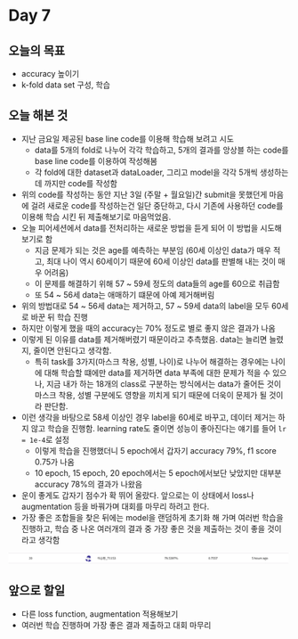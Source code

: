 # Day 7

## 오늘의 목표

* accuracy 높이기
* k-fold data set 구성, 학습

## 오늘 해본 것

* 지난 금요일 제공된 base line code를 이용해 학습해 보려고 시도
  * data를 5개의 fold로 나누어 각각 학습하고, 5개의 결과를 앙상블 하는 code를 base line code를 이용하여 작성해봄
  * 각 fold에 대한 dataset과 dataLoader, 그리고 model을 각각 5개씩 생성하는 데 까지만 code를 작성함
* 위의 code를 작성하는 동안 지난 3일 (주말 + 월요일)간 submit을 못했던게 마음에 걸려 새로운 code를 작성하는건 일단 중단하고, 다시 기존에 사용하던 code를 이용해 학습 시킨 뒤 제출해보기로 마음먹었음.
* 오늘 피어세션에서 data를 전처리하는 새로운 방법을 듣게 되어 이 방법을 시도해 보기로 함
  * 지금 문제가 되는 것은 age를 예측하는 부분임 (60세 이상인 data가 매우 적고, 최대 나이 역시 60세이기 때문에 60세 이상인 data를 판별해 내는 것이 매우 어려움)
  * 이 문제를 해결하기 위해 57 ~ 59세 정도의 data들의 age를 60으로 취급함
  * 또 54 ~ 56세 data는 애매하기 떄문에 아예 제거해버림
* 위의 방법대로 54 ~ 56세 data는 제거하고, 57 ~ 59세 data의 label을 모두 60세로 바꾼 뒤 학습 진행
* 하지만 이렇게 했을 때의 accuracy는 70% 정도로 별로 좋지 않은 결과가 나옴
* 이렇게 된 이유를 data를 제거해버렸기 때문이라고 추측했음. data는 늘리면 늘렸지, 줄이면 안된다고 생각함.
  * 특히 task를 3가지(마스크 착용, 성별, 나이)로 나누어 해결하는 경우에는 나이에 대해 학습할 떄에만 data를 제거하면 data 부족에 대한 문제가 적을 수 있으나, 지금 내가 하는 18개의 class로 구분하는 방식에서는 data가 줄어든 것이 마스크 착용, 성별 구분에도 영향을 끼치게 되기 때문에 더욱이 문제가 될 것이라 판단함.
* 이런 생각을 바탕으로 58세 이상인 경우 label을 60세로 바꾸고, 데이터 제거는 하지 않고 학습을 진행함. learning rate도 줄이면 성능이 좋아진다는 얘기를 들어 ```lr = 1e-4```로 설정
  * 이렇게 학습을 진행했더니 5 epoch에서 갑자기 accuracy 79%, f1 score 0.75가 나옴
  * 10 epoch, 15 epoch, 20 epoch에서는 5 epoch에서보단 낮았지만 대부분 accuracy 78%의 결과가 나왔음
* 운이 좋게도 갑자기 점수가 확 뛰어 올랐다. 앞으로는 이 상태에서 loss나 augmentation 등을 바꿔가며 대회를 마무리 하려고 한다.
* 가장 좋은 조합들을 찾은 뒤에는 model을 랜덤하게 초기화 해 가며 여러번 학습을 진행하고, 학습 중 나온 여러개의 결과 중 가장 좋은 것을 제출하는 것이 좋을 것이라고 생각함

![accuracy](./img/day7/accuracy.png)

## 앞으로 할일

* 다른 loss function, augmentation 적용해보기
* 여러번 학습 진행하며 가장 좋은 결과 제출하고 대회 마무리